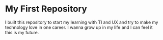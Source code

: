 # My First Repository
 I built this repository to start my learning with TI and UX
and try to make my technology love in one career.
 I wanna grow up in my life and I can feel it this is my future.